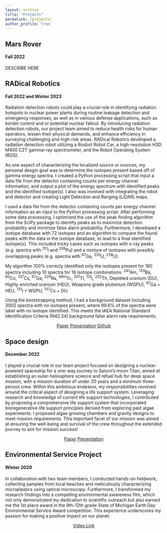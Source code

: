```yaml
---
layout: archive
title: "Projects"
permalink: /projects/
author_profile: true
---
```


## Mars Rover
#### Fall 2022 

DESCRIBE HERE


## RADical Robotics
#### Fall 2022 and Winter 2023

Radiation detection robots could play a crucial role in identifying radiation hotspots in nuclear power plants during routine leakage detection and emergency responses, as well as in various defense applications, such as border control and or potential nuclear fallout. By introducing radiation detection robots, our project team aimed to reduce health risks for human operators, lessen their physical demands, and enhance efficiency in surveying challenging and high-risk areas. RADical Robotics developed a radiation detection robot utilizing a Rosbot Robot Car, a high-resolution H3D M400 CZT gamma-ray spectrometer, and the Robot Operating System (ROS).

As one aspect of characterizing the localized source or sources, my personal desgin goal was to determine the isotopes present based off of gamma energy spectra. I created a Python processing script that input a data file from the detector containing counts per energy channel information, and output a plot of the energy spectrum with identified peaks and the identified isotope(s). I also was involved with integrating the robot and detector and creating Light Detection and Ranging (LiDAR) maps.

I used a data file from the detector containing counts per energy channel information as an input to the Python processing script. After performing some data processing, I optimized the use of the peak finding algorithm from the SciPy package to identify peaks as to maximize detection probability and minimize false alarm probability. Furthermore, I developed a isotope database with 72 isotopes and an algorithm to compare the found peaks with the data in the isotope database, to lead to a final identified isotope(s). This included tricky cases such as isotopes with x-ray peaks (e.g. spectra with <sup>131</sup>I and <sup>239</sup>Pu) and a mixture of isotopes with possibly overlapping peaks (e.g. spectra with <sup>67</sup>Ga, <sup>235</sup>U, <sup>238</sup>U).

My algorithm 100% correcly identified only the isotopes present for 160 spectra including 10 spectra for 16 isotope combinations: <sup>241</sup>Am, <sup>133</sup>Ba, <sup>60</sup>Co, <sup>137</sup>Cs, <sup>67</sup>Ga, <sup>226</sup>Ra, <sup>99m</sup>Tc, <sup>201</sup>Tl, <sup>131</sup>I, <sup>232</sup>Th, Depleted uranium (DU), Highly enriched uranium (HEU), Weapons grade plutonium (WGPU), <sup>67</sup>Ga + HEU, <sup>131</sup>I + WGPU, <sup>137</sup>Cs + DU.

Using the bootstrapping method, I had a background dataset including 3002 spectra with no isotopes present, where 99.6% of the spectra were label with no isotope identified. This meets the IAEA National Standard Identification Criteria (N42.34) background false alarm rate requirements.


<div markdown="0" align="center">
    <a href="../files/Radical_Robotics_Final_Report.pdf" class="btn btn--info">Paper</a>
    <a href="../files/RadicalRobotics_FinalOralPresentation_Submission.pdf" class="btn btn--info">Presentation</a>
    <a href="https://github.com/EmRobotics/RadRobo" class="btn btn--info">Github</a>
</div>

## Space design
#### December 2022

I played a crucial role in our team project focused on designing a nuclear-powered spaceship for a one-way journey to Saturn’s moon Titan, aimed at establishing an outer-heliosphere science and refuel hub for deep space mission, with a mission duration of under 20 years and a minimum three-person crew. Within this ambitious endeavor, my responsibilities revolved around the critical aspect of designing a life support system. Leveraging research and knowledge of current life support technologies, I contributed by proposing a comprehensive life support system that incorporated bioregenerative life support principles derived from exploring past algae experiments. I proposed algae growing chambers and gravity designs to meet mission requirements. This important facet of our mission was aimed at ensuring the well-being and survival of the crew throughout the extended journey to aim for mission success!

<div markdown="0" align="center">
    <a href="../files/KOIOS Final Report.pdf" class="btn btn--info">Paper</a>
    <a href="../files/FINAL KOIOS Presentation.pdf" class="btn btn--info">Presentation</a>
</div>

## Environmental Service Project
#### Winter 2020

In collaboration with two team members, I conducted hands-on fieldwork, collecting samples from local beaches and meticulously characterizing microplastics using optical microscopy. Furthermore, I transformed my research findings into a compelling environmental awareness film, which not only demonstrated my dedication to scientific outreach but also earned me the 1st place award in the 9th-12th grade State of Michigan Earth Day Environmental Service Award competition. This experience underscores my passion for making a positive impact on our planet.

<div markdown="0" align="center">
    <a href="https://youtu.be/5LB4wFwrM1M" class="btn btn--info">Video Link</a>
</div>